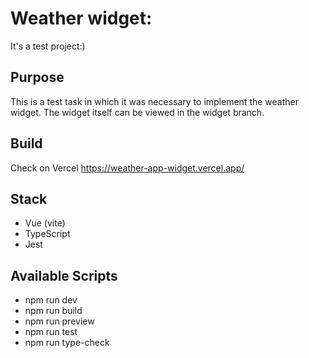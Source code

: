 # Weather widget:

It's a test project:)

## Purpose

This is a test task in which it was necessary to implement the weather widget. The widget itself can be viewed in the widget branch.

## Build

Check on Vercel https://weather-app-widget.vercel.app/

## Stack
- Vue (vite)
- TypeScript
- Jest

## Available Scripts
- npm run dev
- npm run build
- npm run preview
- npm run test
- npm run type-check
